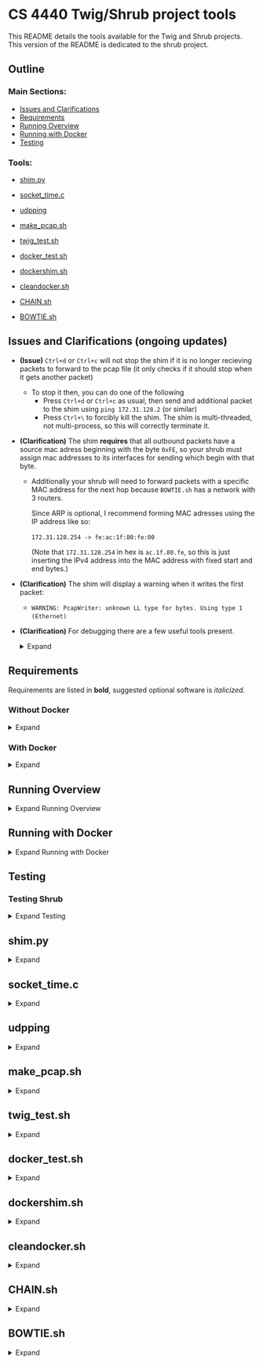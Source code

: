 # CS 4440 Twig/Shrub project tools

This README details the tools available for the Twig and Shrub projects. This version of the README is dedicated to the shrub project.

## Outline 

### Main Sections:
- [Issues and Clarifications](README.md#issues-and-clarifications-ongoing-updates)
- [Requirements](README.md#requirements)
- [Running Overview](README.md#running-overview)
- [Running with Docker](README.md#running-with-docker)
- [Testing](README.md#testing)

### Tools:

- [shim.py](README.md#shimpy)
- [socket_time.c](README.md#socket_timec)
- [udpping](README.md#udpping)
- [make_pcap.sh](README.md#make_pcapsh)
- [twig_test.sh](README.md#twig_testsh)

- [docker_test.sh](README.md#docker_testsh)
- [dockershim.sh](README.md#dockershimsh)
- [cleandocker.sh](README.md#cleandockersh)

- [CHAIN.sh](README.md#chainsh)
- [BOWTIE.sh](README.md#bowtiesh)

## Issues and Clarifications (ongoing updates)

- **(Issue)** `Ctrl+d` or `Ctrl+c` will not stop the shim if it is no longer recieving packets to forward to the pcap file (it only checks if it should stop when it gets another packet) 
	- To stop it then, you can do one of the following
		- Press `Ctrl+d` or `Ctrl+c` as usual, then send and additional packet to the shim using `ping 172.31.128.2` (or similar) 
		- Press `Ctrl+\` to forcibly kill the shim. The shim is multi-threaded, not multi-process, so this will correctly terminate it.
- **(Clarification)** The shim __requires__ that all outbound packets have a source mac adress beginning with the byte `0xFE`, so your shrub must assign mac addresses to its interfaces for sending which begin with that byte.
	- Additionally your shrub will need to forward packets with a specific MAC address for the next hop because `BOWTIE.sh` has a network with 3 routers. 
	
		Since ARP is optional, I recommend forming MAC adresses using the IP address like so:

		```172.31.128.254 -> fe:ac:1f:80:fe:00```
		
		(Note that `172.31.128.254` in hex is `ac.1f.80.fe`, so this is just inserting the IPv4 address into the MAC address with fixed start and end bytes.)
- **(Clarification)** The shim will display a warning when it writes the first packet:  
	- `WARNING: PcapWriter: unknown LL type for bytes. Using type 1 (Ethernet)`
- **(Clarification)** For debugging there are a few useful tools present.
	<details>
  	<summary>Expand</summary>
	- For debugging checksums, Wireshark can check them for you and let you know if they are right or not. To enable this for UDP and IPv4, open wireshark and navigate to:
		- `Edit -> Preferences -> Protocols -> IPv4` and check
			- [x] ` Validate the IPv4 checksum if possible`
		- `Edit -> Preferences -> Protocols -> UDP` and check
			- [x] ` Validate the UDP checksum if possible`
	- For viewing packets as they arrive in the .dmp file we use as a network, the `twig_test.sh` script has the ability to start a live wireshark capture session when it starts the shim. To activate this, run the script with the `-w` option like so:
		```
		./twig_test.sh -w
		```
		Note that this wireshark window will need to be closed manually, as it does not close when the shim is killed.
		
		Also note that when running with docker, this wont work, you'll instead need to start a tailing wireshark capture yourself using a command like so:
		```
			tail -f -c +0 172.31.128.0_24.dmp | wireshark -k -i -
		```
		
	- For debugging if the shim is seeing your packets or is missing them, you can add `-d` or `-dd` to the line which runs the shim in `twig_test.sh` i.e. change
		```
		sudo python3 shim.py -n "${IFACE_ARG}" -i "${EXT_IFACE_NAME}"
		```
		to
		```
		sudo python3 shim.py -n "${IFACE_ARG}" -i "${EXT_IFACE_NAME}" -d
		```
		this will make it output a message and a packet summary every time it processes a packet from the pcap file.
	</details>

## Requirements

Requirements are listed in **bold**, suggested optional software is *italicized*.

### Without Docker

<details>
  	<summary>Expand</summary>

- **Two machines**
	- Root access on both
	- Ability to establish one as the `next-hop` for select traffic from the other (typically means both are on the same LAN)
- **ping**
- **traceroute**
- **gcc**
- **make**
- **ip**
- **Python 3.7+**
	- **scapy 2.5.0+**
	- **netifaces**
- **bash**
- **sudo**
- **bc**
- **xxd**
- **ifconfig**
- **libpcap**
- *wireshark*

</details>

### With Docker

<details>
  	<summary>Expand</summary>

- **One machine**
	- root access
- **docker**
- **ping**
- **traceroute**
- **gcc**
- **make**
- **ip**
- *wireshark*

</details>

## Running Overview
<details>
  <summary>Expand Running Overview</summary>

To run in the scenario without docker, we will be using one machine to run `shrub` and `shim.py`, and the other to send traffic using `ping`, `udpping`, or `socket_time`. 

From now on, I will refer to the machine running the `shrub` and `shim.py` as the *shrub machine*, and the machine running `ping`, `udpping`, or `socket_time` as the *ping machine*. Any commands will be prefixed with `shrub:` or `ping:` to represent which machine they are to be run on.

### Setup

We will start by establishing routes from the *ping machine* to the shrubs on the *shrub machine*. First we need the IP address of the *shrub machine*, which can be obtained using the `ip` command on the *shrub machine*. 

I.e. 
```c
shrub: ip r | grep default
default via 192.168.1.1 dev wlp170s0 proto dhcp src 192.168.1.42 metric 600 
```
> Here, we see the address for our default interface is `192.168.1.42`

Then on the *ping machine* we establish a route that will direct traffic intended for the shrubs to our `shrub machine`.

I.e.
```c
ping: sudo ip r add 172.31.0.0/16 via 192.168.1.42
```

Now we can start the shim and `shrub` on the *shrub machine* using 
```
shrub: ./twig_test.sh
```
and in another terminal
```
shrub: ./shrub -i 172.31.128.2_24
```

---

**NOTE: the first few packets are likely to get lost, similar to the issue listed in [Issues](README.md#issues-and-clarifications-ongoing-updates).**

To make sure this doesnt affect our results, 

run 
```
ping: ./socket_time 172.31.128.2
^C
```
(the `^C` represents killing it with ctrl/command C)

This sends a first packet to the shim which most likely will be lost, but will ensure future packets will not be.

---

Finally we can send traffic from our *ping machine*:
```
ping: ping 172.31.128.2
```
```
ping: udpping 172.31.128.2
```
```
ping: socket_time 172.31.128.2
```

### Repeat Running

You can run `ping`, `udpping`, or `socket_time` on the *ping machine* repeatedly without adverse effects aside from the growing pcap file on the *shrub machine*.

If you need to restart your shrub, then also restart the shim, but no other action is needed.

### Shutdown

To fully shut down all components of this project and return everything to the original state, we need to do the following:

- Kill the shim script
- Kill shrub
- On the *ping machine*, run
```
sudo ip r del 172.31.0.0/16
```


<!--

**Compatible with scapy Version 2.5.0+**

To run a simple test using these tools, here are the steps:

1. Open 3 terminals in this repository's directory
2. In one terminal, run `./twig_test.sh`
	- Authenticate when requested to start the shim
	- You'll know it is running as expected when you see the line `press ctrl+d to stop `
3. In another terminal, start your `twig` on the network using `./twig -i 172.31.128.2_24` (replace the interface specification if you change the network used in `twig_test.sh`)
4. In the final terminal, you can test using `ping` or `socket_time` (or similar programs that your `twig` can respond to)
The format is `ping 172.31.128.2` or `socket_time 172.31.128.2` (replace the ip address if you change the ip address your `twig` is listening on)


**NOTE: if you are unable to run the scripts, you may need to make them executable using the following commands:**
```
chmod +x twig_test.sh
chmod +x make_pcap.sh
```

Also note that the capture file is not removed when the shim is stopped, this is to make it easier to review if your packets are correct or not, though `make_pcap.sh` or `twig_test.sh` *will **overwrite** existing files* if started with the same network configured. 


-->

  
</details>


## Running with Docker

<details>
  <summary>Expand Running with Docker</summary>


This new version of the shim can only communicate with remote hosts, it cannot do loopback connections. So docker allows us to abstract this and do loopback connections in a way that appears as a remote connection to the shim.
Additionally, docker allows us to have a strict environment and allow better portability across systems.

### Setup

For initial setup, we will build the necessary components to run our shim in docker and have routes to get to it appropriately. 

To begin, open three terminals with this repository as the working directory.

Start by running the `docker_test.sh` script:

*__Note__: if you do __not__ want the ip route it adds and the docker network it creates to be removed when you stop the shim, __remove__ the `--rm` option.*
```c
./docker_test.sh --rm
```

Now, in a separate terminal window, start shrub:

```c
./shrub -i 172.31.128.2_24
```

Finally we can send traffic from another terminal window:
```
ping 172.31.128.2
```
```
udpping 172.31.128.2
```
```
socket_time 172.31.128.2
```


### Shutdown commands

If you chose not to provide the `--rm` option to the `docker_test.sh` script, you will need to run the following commands to remove the docker network and the ip route it adds.

```c
docker network remove twignet
sudo ip route del 172.31.0.0/16
```

  
</details>

## Testing

### Testing Shrub

<details>
  	<summary>Expand Testing</summary>

This section is for testing your Shrub program.

If you choose to use an executable not named `shrub`, you will need to change the program name at the top of the `CHAIN.sh` and `BOWTIE.sh` scripts.

Also note that all the test scripts use `traceroute` instead of `mtr`, but `mtr` may be used instead. If you choose to use `mtr`, you will need to make the following changes to all traceroute commands:
- Exchange `traceroute`'s `-I` option for `mtr`'s `-u` option
- Remove the `-N 1` option
- *if you want it to print results like traceroute instead of run interactively*
	- Add options `-c 3` and `-r` 

#### Test 1 (CHAIN.sh)

##### Running without Docker

<details>
  <summary>Expand</summary>


###### Setup

We will start by establishing routes from the *ping machine* to the shrubs on the *shrub machine*. First we need the IP address of the *shrub machine*, which can be obtained using the `ip` command on the *shrub machine*. 

I.e. 
```c
shrub: ip r | grep default
default via 192.168.1.1 dev wlp170s0 proto dhcp src 192.168.1.42 metric 600 
```
> Here, we see the address for our default interface is `192.168.1.42`

**Your next hop will likely be different, make sure to use *your* next hop IP instead of `192.168.1.42` in the commands that follow.**

Then on the *ping machine* we establish routes that will direct traffic intended for the shrubs to our `shrub machine`.

I.e.
```c
ping: sudo ip r add 172.31.0.0/16 via 192.168.1.42
```

Now we can start the shim and `shrub`s on the *shrub machine* using 
```
shrub: ./twig_test.sh
```
and in another terminal
```
shrub: ./CHAIN.sh
```



**NOTE: you will need to wait a few seconds to let RIP establish routes, and your default route argument to shrub will need to be functional.**

---

Finally we can send traffic from our *ping machine*. Test using the following commands:
```
ping:ping -c 5 172.31.128.254
ping:ping -c 5 172.31.1.254
ping:ping -c 5 172.31.4.254
ping:ping -c 5 172.31.5.254

ping:udpping -p 100 172.31.2.254

ping:socket_time 172.31.3.254

ping:traceroute -N 1 172.31.5.254
ping:traceroute -N 1 -I 172.31.5.254
```

###### Repeat Running

You can run `ping`, `traceroute`, `udpping`, or `socket_time` on the *ping machine* repeatedly without adverse effects aside from the growing pcap file on the *shrub machine*.

If you need to restart your CHAIN, kill the shrubs using the command in shutdown, and restart your shim as well.

###### Shutdown

To fully shut down all components of this project and return everything to the original state, we need to do the following:

- Kill the shim script
- In the terminal where you ran the `CHAIN.sh` script, run
```ps | grep shrub | awk '{ print $1 }' | xargs kill``` 
	- if you are using a name for your program other than `shrub`, change the grep argument to match.
- On the *ping machine*, run
```
sudo ip r del 172.31.0.0/16
```

</details>

##### Running with Docker

<details>
  <summary>Expand</summary>


This new version of the shim can only communicate with remote hosts, it cannot do loopback connections. So docker allows us to abstract this and do loopback connections in a way that appears as a remote connection to the shim.
Additionally, docker allows us to have a strict environment and allow better portability across systems.

###### Setup

For initial setup, we will build the necessary components to run our shim in docker and have routes to get to it appropriately. 

To begin, open three terminals with this repository as the working directory.

Start by running the `dockershim.sh` script:

```c
./dockershim.sh
```

Now, in a separate terminal window, start your CHAIN:

```c
./CHAIN.sh -d=172.31.127.254
```
**NOTE: if you change the ip your docker container uses in `dockershim.sh`, change the -d= argument to `CHAIN.sh` to match.**


Finally we can send traffic from another terminal window. Test using the following commands:
```
ping -c 5 172.31.128.254
ping -c 5 172.31.1.254
ping -c 5 172.31.4.254
ping -c 5 172.31.5.254

udpping -p 100 172.31.2.254

socket_time 172.31.3.254

traceroute -N 1 172.31.5.254
traceroute -N 1 -I 172.31.5.254
```


###### Repeat Running

You can run `ping`, `traceroute`, `udpping`, or `socket_time` repeatedly without adverse effects aside from the growing pcap file.

If you need to restart your CHAIN, kill the shrubs using the command in shutdown, and restart your shim as well.

###### Shutdown commands

To clean up, you will need to run the docker cleanup script and remove the ip routes added by the dockershim script.

Additionally you will need to terminate all of the shrubs the CHAIN started.
If you are using a name for your program other than `shrub`, change the grep argument to match.

```c
ps | grep shrub | awk '{ print $1 }' | xargs kill

./cleandocker.sh

sudo ip route del 172.31.0.0/16

```


</details>


##### Results
<details>
	<summary>Results</summary>

Expected results per command:

```bash
$ ping -c 5 172.31.128.254
PING 172.31.128.254 (172.31.128.254) 56(84) bytes of data.
64 bytes from 172.31.128.254: icmp_seq=1 ttl=19 time=27.2 ms
64 bytes from 172.31.128.254: icmp_seq=2 ttl=19 time=25.8 ms
64 bytes from 172.31.128.254: icmp_seq=3 ttl=19 time=25.4 ms
64 bytes from 172.31.128.254: icmp_seq=4 ttl=19 time=29.0 ms
64 bytes from 172.31.128.254: icmp_seq=5 ttl=19 time=26.6 ms

--- 172.31.128.254 ping statistics ---
5 packets transmitted, 5 received, 0% packet loss, time 4003ms
rtt min/avg/max/mdev = 25.417/26.801/29.001/1.257 ms
```
Make sure all 5 packets are responded to.

```bash
$ ping -c 5 172.31.1.254
PING 172.31.1.254 (172.31.1.254) 56(84) bytes of data.
64 bytes from 172.31.1.254: icmp_seq=1 ttl=18 time=49.9 ms
64 bytes from 172.31.1.254: icmp_seq=2 ttl=18 time=48.4 ms
64 bytes from 172.31.1.254: icmp_seq=3 ttl=18 time=42.1 ms
64 bytes from 172.31.1.254: icmp_seq=4 ttl=18 time=45.4 ms
64 bytes from 172.31.1.254: icmp_seq=5 ttl=18 time=39.6 ms

--- 172.31.1.254 ping statistics ---
5 packets transmitted, 5 received, 0% packet loss, time 4001ms
rtt min/avg/max/mdev = 39.629/45.071/49.876/3.824 ms
```
Make sure all 5 packets are responded to.

```bash
$ ping -c 5 172.31.4.254
PING 172.31.4.254 (172.31.4.254) 56(84) bytes of data.
64 bytes from 172.31.4.254: icmp_seq=1 ttl=15 time=103 ms
64 bytes from 172.31.4.254: icmp_seq=2 ttl=15 time=82.6 ms
64 bytes from 172.31.4.254: icmp_seq=3 ttl=15 time=62.4 ms
64 bytes from 172.31.4.254: icmp_seq=4 ttl=15 time=81.5 ms
64 bytes from 172.31.4.254: icmp_seq=5 ttl=15 time=71.9 ms

--- 172.31.4.254 ping statistics ---
5 packets transmitted, 5 received, 0% packet loss, time 4004ms
rtt min/avg/max/mdev = 62.406/80.292/103.079/13.530 ms
```
Make sure all 5 packets are responded to.

```bash
ping -c 5 172.31.5.254
PING 172.31.5.254 (172.31.5.254) 56(84) bytes of data.
64 bytes from 172.31.5.254: icmp_seq=1 ttl=15 time=123 ms
64 bytes from 172.31.5.254: icmp_seq=2 ttl=15 time=92.1 ms
64 bytes from 172.31.5.254: icmp_seq=3 ttl=15 time=80.4 ms
64 bytes from 172.31.5.254: icmp_seq=4 ttl=15 time=93.5 ms
64 bytes from 172.31.5.254: icmp_seq=5 ttl=15 time=106.9 ms

--- 172.31.5.254 ping statistics ---
5 packets transmitted, 5 received, 0% packet loss, time 4004ms
rtt min/avg/max/mdev = 62.406/80.292/103.079/13.530 ms
```
Make sure all 5 packets are responded to.

```bash
$ udpping -p 100 172.31.2.254
Sending 100 udp echo requests of size 50 to 172.31.2.254 on port echo


time spent waiting for echos to return (in milliseconds):
# sent  # rcvd  # late       total        min       max       avg
------  ------  ------  -----------  --------  --------  --------
   100     100       0     4769.922    26.088    94.075    47.699 
0.00% packet loss
```
Make sure at least 95% of packets return (< 5% packet loss). (adding in leniency since a few packets lost isnt likely to be the fault of your program).


```bash
socket_time 172.31.3.254
The time on 172.31.3.254 is 0x7167aaeb
```
Make sure you get a time response and the time it translates to is about right.

```bash
traceroute -N 1 172.31.5.254
traceroute to 172.31.5.254 (172.31.5.254), 30 hops max, 60 byte packets
 1  172.31.127.254 (172.31.127.254)  0.094 ms  0.021 ms  0.016 ms
 2  172.31.128.254 (172.31.128.254)  87.955 ms  109.089 ms  128.026 ms
 3  172.31.1.254 (172.31.1.254)  164.474 ms  185.041 ms  205.117 ms
 4  172.31.2.254 (172.31.2.254)  223.223 ms  246.005 ms  265.887 ms
 5  172.31.3.254 (172.31.3.254)  286.306 ms  307.223 ms  332.030 ms
 6  172.31.4.254 (172.31.4.254)  349.024 ms  241.243 ms  259.911 ms
 7  172.31.5.254 (172.31.5.254)  278.742 ms  283.292 ms  302.529 ms

traceroute -N 1 -I 172.31.5.254
traceroute to 172.31.5.254 (172.31.5.254), 30 hops max, 60 byte packets
 1  172.31.127.254 (172.31.127.254)  0.114 ms  0.038 ms  0.008 ms
 2  172.31.128.254 (172.31.128.254)  42.838 ms  34.632 ms  50.058 ms
 3  172.31.1.254 (172.31.1.254)  59.394 ms  53.321 ms  53.980 ms
 4  172.31.2.254 (172.31.2.254)  73.779 ms  66.533 ms  75.825 ms
 5  172.31.3.254 (172.31.3.254)  92.896 ms  98.492 ms  66.052 ms
 6  172.31.4.254 (172.31.4.254)  85.345 ms  90.414 ms  98.648 ms
 7  172.31.5.254 (172.31.5.254)  120.825 ms  105.617 ms  96.255 ms
 ```
 Make sure you have a full route to the host, that is that at least all the shrubs appear in the list. 
 
 Your first hop will be different if not using docker, but hops 2-7 should all be present and have the same addresses as shown above.

</details>

#### Test 2 (BOWTIE.sh)

**NOTE: I plan to have an additional test where we bring down router `T` and test that RIP recovers to route to `P` via `R`, `Q`, but details arent finished yet. Once it is finished, I'll put out an announcement on Canvas and talk about it in class. ~Silas  PS. the router name notation is from the [BOWTIE.sh](README.md#bowtiesh) section.**


##### Running without Docker

<details>
  <summary>Expand</summary>


###### Setup

We will start by establishing routes from the *ping machine* to the shrubs on the *shrub machine*. First we need the IP address of the *shrub machine*, which can be obtained using the `ip` command on the *shrub machine*. 

I.e. 
```c
shrub: ip r | grep default
default via 192.168.1.1 dev wlp170s0 proto dhcp src 192.168.1.42 metric 600 
```
> Here, we see the address for our default interface is `192.168.1.42`

**Your next hop will likely be different, make sure to use *your* next hop IP instead of `192.168.1.42` in the commands that follow.**

Then on the *ping machine* we establish routes that will direct traffic intended for the shrubs to our `shrub machine`.

I.e.
```c
ping: sudo ip r add 172.31.0.0/16 via 192.168.1.42
```

Now we can start the shim and `shrub`s on the *shrub machine* using 
```
shrub: ./twig_test.sh
```
and in another terminal
```
shrub: ./BOWTIE.sh
```



**NOTE: you will need to wait a few seconds to let RIP establish routes, and your default route argument to shrub will need to be functional.**

---

Finally we can send traffic from our *ping machine*. Test using the following commands:

```
ping: traceroute -N 1 172.31.2.202
ping: traceroute -N 1 -I 172.31.5.201
ping: traceroute -N 1 172.31.8.207
ping: udpping -p 100 172.31.2.202
```

Additionally, with a fresh start of BOWTIE and the shim, run the following:
```
shrub: ./shrub -i 172.31.2.1_24
ping: traceroute -N 1 172.31.2.1
```


###### Repeat Running

You can run `ping`, `traceroute`, `udpping`, or `socket_time` on the *ping machine* repeatedly without adverse effects aside from the growing pcap file on the *shrub machine*.

If you need to restart your BOWTIE, kill the shrubs using the command in shutdown, and restart your shim as well.

###### Shutdown

To fully shut down all components of this project and return everything to the original state, we need to do the following:

- Kill the shim script
- In the terminal where you ran the `BOWTIE.sh` script, run
```ps | grep shrub | awk '{ print $1 }' | xargs kill``` 
	- if you are using a name for your program other than `shrub`, change the grep argument to match.
- On the *ping machine*, run
```
sudo ip r del 172.31.0.0/16
```

</details>

##### Running with Docker

<details>
  <summary>Expand</summary>


This new version of the shim can only communicate with remote hosts, it cannot do loopback connections. So docker allows us to abstract this and do loopback connections in a way that appears as a remote connection to the shim.
Additionally, docker allows us to have a strict environment and allow better portability across systems.

###### Setup

For initial setup, we will build the necessary components to run our shim in docker and have routes to get to it appropriately. 

To begin, open three terminals with this repository as the working directory.

Start by running the `dockershim.sh` script:

```c
./dockershim.sh
```

Now, in a separate terminal window, start your BOWTIE:

```c
./CHAIN.sh -d=172.31.127.254
```
**NOTE: if you change the ip your docker container uses in `dockershim.sh`, change the -d= argument to `BOWTIE.sh` to match.**


Finally we can send traffic from another terminal window. Test using the following commands:
```
traceroute -N 1 172.31.2.202
traceroute -N 1 -I 172.31.5.201
traceroute -N 1 172.31.8.207
udpping -p 100 172.31.2.202
```

Additionally, with a fresh start of BOWTIE and the shim, run the following (in separate terminals):
```
./shrub -i 172.31.2.1_24
traceroute -N 1 172.31.2.1
```


###### Repeat Running

You can run `ping`, `traceroute`, `udpping`, or `socket_time` repeatedly without adverse effects aside from the growing pcap file.

If you need to restart your BOWTIE, kill the shrubs using the command in shutdown, and restart your shim as well.

###### Shutdown commands

To clean up, you will need to run the docker cleanup script and remove the ip routes added by the dockershim script.

Additionally you will need to terminate all of the shrubs the BOWTIE started.
If you are using a name for your program other than `shrub`, change the grep argument to match.

```c
ps | grep shrub | awk '{ print $1 }' | xargs kill

./cleandocker.sh

sudo ip route del 172.31.0.0/16

```


</details>


##### Results
<details>
	<summary>Results</summary>

Expected results per command:

```bash
$ traceroute -N 1 172.31.2.202
traceroute to 172.31.2.202 (172.31.2.202), 30 hops max, 60 byte packets
 1  172.31.127.254 (172.31.127.254)  0.107 ms  0.054 ms  0.029 ms
 2  172.31.128.206 (172.31.128.206)  57.880 ms  42.472 ms  49.402 ms
 3  172.31.8.204 (172.31.8.204)  64.272 ms  59.255 ms  50.109 ms
 4  172.31.3.203 (172.31.3.203)  78.504 ms  74.194 ms  71.829 ms
 5  172.31.2.202 (172.31.2.202)  73.897 ms  63.242 ms  65.516 ms
```
Make sure you have a full route to the host, that is that at least all the shrubs appear in the list. 
 
Your first hop will be different if not using docker, but hops 2-5 should all be present and have the same addresses as shown above.

```bash
$ traceroute -N 1 -I 172.31.5.201
traceroute to 172.31.5.201 (172.31.5.201), 30 hops max, 60 byte packets
 1  172.31.127.254 (172.31.127.254)  0.051 ms  0.065 ms  0.023 ms
 2  172.31.128.206 (172.31.128.206)  46.155 ms  27.410 ms  40.946 ms
 3  172.31.8.204 (172.31.8.204)  47.950 ms  46.040 ms  51.580 ms
 4  172.31.4.205 (172.31.4.205)  35.293 ms  65.223 ms  53.334 ms
 5  172.31.5.201 (172.31.5.201)  51.703 ms  59.778 ms  58.171 ms
```
Make sure you have a full route to the host, that is that at least all the shrubs appear in the list. 
 
Your first hop will be different if not using docker, but hops 2-5 should all be present and have the same addresses as shown above.

```bash
$ traceroute -N 1 172.31.8.207
traceroute to 172.31.8.207 (172.31.8.207), 30 hops max, 60 byte packets
 1  172.31.127.254 (172.31.127.254)  0.071 ms * *
 2  172.31.128.206 (172.31.128.206)  31.208 ms  28.977 ms  47.371 ms
 3  172.31.8.204 (172.31.8.204)  42.911 ms  74.180 ms  80.931 ms
 4  172.31.8.207 (172.31.8.207)  76.002 ms  106.301 ms  112.522 ms

```
Make sure you have a full route to the host, that is that at least all the shrubs appear in the list. 
 
Your first hop will be different if not using docker, but hops 2-4 should all be present and have the same addresses as shown above.

```bash
$ udpping -p 100 172.31.2.202
Sending 100 udp echo requests of size 50 to 172.31.2.202 on port echo


time spent waiting for echos to return (in milliseconds):
# sent  # rcvd  # late       total        min       max       avg
------  ------  ------  -----------  --------  --------  --------
   100     100       0     5340.364    28.881    82.761    53.404 
0.00% packet loss
```
Make sure at least 95% of packets return (< 5% packet loss). (adding in leniency since a few packets lost isnt likely to be the fault of your program).


```bash
$ traceroute -N 1 172.31.2.1
traceroute to 172.31.2.1 (172.31.2.1), 30 hops max, 60 byte packets
 1  172.31.127.254 (172.31.127.254)  0.085 ms  0.068 ms  0.023 ms
 2  172.31.128.206 (172.31.128.206)  36.227 ms  38.673 ms  37.078 ms
 3  172.31.8.204 (172.31.8.204)  45.585 ms  68.764 ms  69.981 ms
 4  172.31.3.203 (172.31.3.203)  69.156 ms  65.744 ms  95.119 ms
 5  172.31.2.1 (172.31.2.1)  54.484 ms  97.076 ms  83.615 ms
```
Make sure you have a full route to the host, that is that at least all the shrubs appear in the list. 
 
Your first hop will be different if not using docker, but hops 2-5 should all be present and have the same addresses as shown above.

</details>

</details>

<!-- 
### Old testing section

<details>
  <summary>Expand Outdated Testing</summary>

***THE FOLLOWING TESTING SECTION IS OUTDATED***

**This testing section was written for the loopback version, which is now outdated. The only changes made are in the setup procedure, please follow the procedure in the [Running Overview](README.md#running-overview) or the [Running with Docker](README.md#running-with-docker) sections**



This section will detail exactly how to run tests that check basic functionality for your twig program.

The basic format for each test will be very similar to the procedure detailed in the [Overview](README.md#overview), but will be careful to avoid known issues and will have a higher level of detail.

Formatting:
- Clarifying comments will be italicized like *this*
- Specific important elements will be bold like **this**
- Placeholder elements of commands will be indicated using angle brackets (`<>`) with a description of the value they represent contained.
- Commands, program names, file names, and single-line output will be isolated in in-line code segments like `this`
- Multiline output and results will be isolated in multiline code blocks like
```
this
```

Notes:
- IP addresses will be specified absolute assuming a default `twig_test.sh`. If you modify `twig_test.sh` all IP addresses will need to be updated to follow. Additionally, IP addresses specified for use with `twig`, `ping`, `socket_time`, and `udpping` are assumed to be used exactly as written. modifying the IP in any stepp will require modifying it in all related steps.
- Each test has the same shutdown process, and the same startup process for the shim and twig.
	- To run **all tests** quickly, you can simply perform **steps 1-5** from any of the following test sections, then perform **steps 6+** from each test in any order sequentially **without performing shutdown in-between.**

### Test 1 (ICMP Ping)

#### Procedure
1. Open 3 terminal windows, each with this repository as their working directory.
2. Create a symbolic link to your twig program in the local directory by running the following command in **terminal 1**: `ln -s <your twig directory>/twig ./twig `
	- *Make sure to replace `<your twig directory>` with the directory your twig program is present in, and ensure you have a binary named `twig` in that directory.*
3. In **terminal 1**, run `./twig_test.sh`
	- Authenticate when prompted
	- *You'll know it is running as expected when you see the line `press ctrl+d to stop `*
4. In **terminal 2**, start your `twig` on the pcap file's network by running the command `./twig -i 172.31.128.2_24`
	- *this gives your twig an interface with IP `172.31.128.2` on the network `172.31.128.0/24`*
5. In **terminal 3**, run `./socket_time 172.31.128.2`, then press `Ctrl+c` to stop `socket_time`.
	- *This is to get around the issue of the first packet being ignored...* 
6. In **terminal 3**, run the command `ping -c 15 172.31.128.2` 

#### Shutdown

For shutting down, there is a known issue witht he shim, so follow these steps to shut down cleanly:
1. In **terminal 3**, run `ping 172.31.128.2`
	- *This will give packets to the shim and let it check for the shutdown signal. (See [Issues](README.md#issues-and-clarifications-ongoing-updates).)*
2. In **terminal 1**, press `Ctrl+d`
	- *`test_twig.sh` should stop running within a second, when `shim.py` recieves a packet.*
3. In **terminal 3**, press `Ctrl+c`
	- *`ping` should stop immediately.*
3. In **terminal 2**, press `Ctrl+c`
	- *`twig` should stop immediately*

#### Expected Results

The output of the `ping` client from **step 6** is what matters. 

Example **Good** output in **terminal 3** from **step 6**:
```
sspringer-fedora-Twig-tools: ping -c 15 172.31.128.2
PING 172.31.128.2 (172.31.128.2) 56(84) bytes of data.
64 bytes from 172.31.128.2: icmp_seq=1 ttl=20 time=15.8 ms
64 bytes from 172.31.128.2: icmp_seq=2 ttl=20 time=27.6 ms
64 bytes from 172.31.128.2: icmp_seq=3 ttl=20 time=17.9 ms
64 bytes from 172.31.128.2: icmp_seq=4 ttl=20 time=21.7 ms
64 bytes from 172.31.128.2: icmp_seq=5 ttl=20 time=14.6 ms
64 bytes from 172.31.128.2: icmp_seq=6 ttl=20 time=24.7 ms
64 bytes from 172.31.128.2: icmp_seq=7 ttl=20 time=21.5 ms
64 bytes from 172.31.128.2: icmp_seq=8 ttl=20 time=20.7 ms
64 bytes from 172.31.128.2: icmp_seq=9 ttl=20 time=15.7 ms
64 bytes from 172.31.128.2: icmp_seq=10 ttl=20 time=23.8 ms
64 bytes from 172.31.128.2: icmp_seq=11 ttl=20 time=13.7 ms
64 bytes from 172.31.128.2: icmp_seq=12 ttl=20 time=22.7 ms
64 bytes from 172.31.128.2: icmp_seq=13 ttl=20 time=23.9 ms
64 bytes from 172.31.128.2: icmp_seq=14 ttl=20 time=21.7 ms
64 bytes from 172.31.128.2: icmp_seq=15 ttl=20 time=19.5 ms

--- 172.31.128.2 ping statistics ---
15 packets transmitted, 15 received, 0% packet loss, time 14025ms
rtt min/avg/max/mdev = 13.718/20.374/27.581/3.946 ms
```

Key components to make sure are correct:
- 0% packet loss
- no `(DUP!)` warnings on any responses

##### Common issues and causes:

- If the first packet (response where `icmp_seq=1`) is missing, verify **Step 5** was performed. If Shutdown has not yet been performed, you may repeat **Step 6** and check the output of that new run.

- If other packets are missing, check first if the `172.31.128.0.dmp` file contains all requests but not all expected responses. 
	- If it does, the issue likely lies with your twig not replying to everything
	- If it does not, the issue is likely with t e shim - contact me (Silas) and we'll figure it out.

- If warnings with `(DUP!)` are present, the issue is likely either:
	- Two `twig`s are running simultaneously with the same interface IP and both are responding
	- The one running `twig` is not correctly keeping its place in the pcap file, so is reading the request multiple times.

### Test 2 (UDP Ping)

#### Procedure
1. Open 3 terminal windows, each with this repository as their working directory.
2. Create a symbolic link to your twig program in the local directory by running the following command in **terminal 1**: `ln -s <your twig directory>/twig ./twig `
	- *Make sure to replace `<your twig directory>` with the directory your twig program is present in, and ensure you have a binary named `twig` in that directory.*
3. In **terminal 1**, run `./twig_test.sh`
	- Authenticate when prompted
	- *You'll know it is running as expected when you see the line `press ctrl+d to stop `*
4. In **terminal 2**, start your `twig` on the pcap file's network by running the command `./twig -i 172.31.128.2_24`
	- *this gives your twig an interface with IP `172.31.128.2` on the network `172.31.128.0/24`*
5. In **terminal 3**, run `./socket_time 172.31.128.2`, then press `Ctrl+c` to stop `socket_time`.
	- *This is to get around the issue of the first packet being ignored...* 
6. In **terminal 3**, move to the udpping directory with `cd udp_ping`
7. In **terminal 3**, compile udpping (if not done already) with `make`
8. In **terminal 3**, run the command `udpping 172.31.128.2` 

#### Shutdown

For shutting down, there is a known issue witht he shim, so follow these steps to shut down cleanly:
1. In **terminal 3**, run `ping 172.31.128.2`
	- *This will give packets to the shim and let it check for the shutdown signal. (See [Issues](README.md#issues-and-clarifications-ongoing-updates).)*
2. In **terminal 1**, press `Ctrl+d`
	- *`test_twig.sh` should stop running within a second, when `shim.py` recieves a packet.*
3. In **terminal 3**, press `Ctrl+c`
	- *`ping` should stop immediately.*
3. In **terminal 2**, press `Ctrl+c`
	- *`twig` should stop immediately*

#### Expected Results

The output of the `udpping` client from **step 8** is what matters. 

Example **Good** output in **terminal 3** from **step 8**:
```
sspringer-fedora-udp_ping: ./udpping 172.31.128.2
Sending 1000 udp echo requests of size 50 to 172.31.128.2 on port echo
 100 200 300 400 500 600 700 800 900


time spent waiting for echos to return (in milliseconds):
# sent  # rcvd  # late       total        min       max       avg
------  ------  ------  -----------  --------  --------  --------
  1000    1000       0    21688.166    11.206    49.648    21.688 
0.00% packet loss
```

Key components to make sure are correct:
- 0.00% packet loss

##### Common issues and causes:

- Similar to ICMP Ping, you may have dups or missing packets, I recommend debugging those on the ICMP side when possible.
- Debugging missing packets may be simpler with lower numbers, which canbe achieved by specifying how many packets to send with the `-c` option to udpping.		
	- Then check the `172.31.128.0.dmp` file with wireshark.
	- Most likely cause for no responses is a bad checksum.



### Test 3 (socket_time)

#### Procedure
1. Open 3 terminal windows, each with this repository as their working directory.
2. Create a symbolic link to your twig program in the local directory by running the following command in **terminal 1**: `ln -s <your twig directory>/twig ./twig `
	- *Make sure to replace `<your twig directory>` with the directory your twig program is present in, and ensure you have a binary named `twig` in that directory.*
3. In **terminal 1**, run `./twig_test.sh`
	- Authenticate when prompted
	- *You'll know it is running as expected when you see the line `press ctrl+d to stop `*
4. In **terminal 2**, start your `twig` on the pcap file's network by running the command `./twig -i 172.31.128.2_24`
	- *this gives your twig an interface with IP `172.31.128.2` on the network `172.31.128.0/24`*
5. In **terminal 3**, run `./socket_time 172.31.128.2`, then press `Ctrl+c` to stop `socket_time`.
	- *This is to get around the issue of the first packet being ignored...* 
6. In **terminal 3**, compile socket_time (if not done already) with `make socket_time`
7. In **terminal 3**, run the command `./socket_time 172.31.128.2` 

#### Shutdown

For shutting down, there is a known issue witht he shim, so follow these steps to shut down cleanly:
1. In **terminal 3**, run `ping 172.31.128.2`
	- *This will give packets to the shim and let it check for the shutdown signal. (See [Issues](README.md#issues-and-clarifications-ongoing-updates).)*
2. In **terminal 1**, press `Ctrl+d`
	- *`test_twig.sh` should stop running within a second, when `shim.py` recieves a packet.*
3. In **terminal 3**, press `Ctrl+c`
	- *`ping` should stop immediately.*
3. In **terminal 2**, press `Ctrl+c`
	- *`twig` should stop immediately*

#### Expected Results

The output of the `socket_time` client from **step 7** is what matters. 

Example **Good** output in **terminal 3** from **step 7**:
```
sspringer-fedora-Twig-tools: ./socket_time 172.31.128.2
The time on 172.31.128.2 is 0xed9296eb
```

Key components to make sure are correct:
- The output timestamp is in big-endian (network byte order) hex, complies with the  `1 Jan 1900` timestamp specified by the RFC, and when converted to human readable format is close to the current time.
	- You can convert this to human readable format using the following steps:
		- Convert to local byte order (little-endian in this example): `0xeb9692ed` 
		- Convert to decimal: `3952513773`
		- Subtract the time offset to convert from the `1900` epoch to the unix standard `1970` epoch timestamp: `1743524973`
		- Convert unix timestamp to human readable format `2025-04-01 12:29:33` 
	- Then just check that the time it converts to is within a few minutes of the current time. (*if something is wrong it'll usually be years wrong, not minutes wrong*) 


##### Common issues and causes:

- Time appears incorrect despite a correct conversion method
	- usually caused by a failure to convert the timestamp on to big endian within `twig`, or a failure to convert from the unix standard `1970` epoch to the [RFC 868](https://www.rfc-editor.org/rfc/rfc868.html) `1900` epoch

</details> -->

## shim.py
<details>
  <summary>Expand</summary>

### Description

The shim sits between the pcap file we use as an interface for shrub and the real network. 

The shim uses a direct forwarding mechanism, so we can only talk to things on the same local machine as the shim/shrub. It also only forwards ipv4 packets which are

- In the pcap file, from the network that file represents,and destined to something not on that network

or

- On the real interface specified and destined to the network the pcap file represents.


### Requirements

To run the shim you will need the following:

- Python `3.X` (tested with `3.12.2`)
- Python module `scapy`
- (Usually) Default modules `threading`, `socket`, `ipaddress`, `sys`, `signal`, `json`, `netifaces`, `argparse`

Installing `scapy` (and any other reported missing modules) will require either:

1. Using a virtual environment for python such as via `venv` 
2. Installing scapy with root via `sudo pip install scapy` or `sudo apt install python3-scapy`

**NOTE: running the shim requires root access since it is accessing your network interface to sniff for packets and is injecting packets 'sent' from the pcap file.**

</details>

## socket_time.c
<details>
  <summary>Expand</summary>

socket_time.c is a minimal client for the Time Protocol (udp port 37) specified by [RFC 868](https://www.rfc-editor.org/rfc/rfc868.html)

Compile manually or using the built in `make` rules by running 
```
make socket_time
```

then you can request time from any machine running the time server on port 37.

(you can test it on `132.235.1.1`)

Output is in the format 

```
The time on 132.235.1.1 is 0x214b8feb
```

Note that the timestamp `0x214b8feb` is in big endian, hex, and is seconds since `00:00 1 January 1900 GMT` as specified in the RFC. 

Converted to  a human readable format, it is 

```
Thursday, March 27, 2025 3:57:21 AM GMT
```

</details>

## udpping
<details>
  <summary>Expand</summary>

udpping is a basic client for the udp echo protocol.

This client was written by Dr. Shawn Ostermann.

The source code is included in the subdirectory `udp_ping`

To compile, run `make` in the `udp_ping` subdirectory.

By default, testing with `udpping`  will send 1000 packets, and give a summary of results at the end, presuming not all of them were discarded or lost.

`udpping -` will output usage with more details on how to refine your testing.

Testing details to follow in [Testing](README.md#testing)

</details>

## make_pcap.sh
<details>
  <summary>Expand</summary>


This script serves to make an empty pcap file with some default header parameters.

run using the format 

```
./make_pcap.sh <pcapfilename>
```

e.g.

```
./make_pcap.sh 172.31.128.0_24.dmp
```

or just use twig_test.sh to start the shim and make the pcap file at the same time.

</details>

## twig_test.sh
<details>
  <summary>Expand</summary>


### Description

This script creates a pcap file with network `172.31.128.0/24`, tries to determine and use your default interface, and starts a copy of [shim.py](README.md#shimpy) between that pcap file and the determined interface.

To close down the shim this script starts, simply use `ctrl+d` or `ctrl+c` in the terminal it is running in*.

(*) - see [Issues and Clarifications](README.md#issues-and-clarifications-ongoing-updates)

If `-w` is provided as an additional argument to this script when started, it will establish a wireshark session which live-captures from the network pcap file. NOTE: this session doesnt close automatically when you kill the shim, it will need to be closed manually.

If your default interface contains spaces, edit the script to have the name already specified or enable it to take the interface as an argument. Comments in the script identify where to do this.

To use a new network address from the default, edit the script to use your chosen network (non-public IPs only) or enable it to take the network as an argument. Comments in the script identify where to do this.

**NOTE: This script will prompt for password since you need root to run the shim.**

This script has all the requirements to run shim, and additionally uses lots of BASH specific expansions such as the arithmetic expansion notation `$(( <expr> ))`.


</details>

## docker_test.sh
<details>
  <summary>Expand</summary>


### Description

This script 
- Builds a docker image with all the prerequisites to run the shim
- Constructs a docker network to host the shim container
- Adds an ip route to direct traffic for the shim to the docker container
- Starts the docker container using the image it made, mounting the local directory, and starting the `twig_test.sh` script which runs the shim. 
- Removes the container on exit
- **IF PROVIDED WITH `--rm`**, it additionally: 
	- Removes the created docker network on exit
	- Removes the added ip route on exit

To close down the shim and container this script starts, simply use `ctrl+d` or `ctrl+c` in the terminal it is running in*.

(*) - see [Issues and Clarifications](README.md#issues-and-clarifications-ongoing-updates)

If `--rm` is provided as an additional argument to this script when started, it will remove the docker network and ip route it creates on exit.

To use new parameters from the default, edit the script to use your chosen values, but be warned that modifying any of the network addresses will require changing the addresses in all commands which reference them.

**NOTE: This script will prompt for password since you need root to make ip routes**


</details>

## dockershim.sh
<details>
  <summary>Expand</summary>


### Description

This script 
- Starts a docker container using the image it made, mounting the local directory, and starting the `twig_test.sh` script which runs the shim. 
- Removes the container on exit


To close down the shim and container this script starts, simply use `ctrl+d` or `ctrl+c` in the terminal it is running in*.

(*) - see [Issues and Clarifications](README.md#issues-and-clarifications-ongoing-updates)

To use new parameters from the default, edit the script to use your chosen values, but be warned that modifying any of the network addresses will require changing the addresses in all commands which reference them.

This script is provided for use mostly for cases where the shim may need restarted frequently and it is easier to manually do the docker image, docker network, and ip route setup and shutdown than to let the `docker_test.sh` script do it for you. Most of these cases are debugging for now, but once your shrub becomes a shrub router, this will be more likely to be used. (and there will be additional instructions to go along with it.) 

</details>

## cleandocker.sh
<details>
  <summary>Expand</summary>


### Description

this script cleans up everything made by docker. specifically it deletes the image and network made by `docker_test.sh` or `dockershim.sh`

if you change values in either of those scripts, you must also change the values in this script for it to clean correctly.

</details>

## CHAIN.sh
<details>
  <summary>Expand</summary>


### Description

`CHAIN.sh` sets up a chain of 5 routers connected at one end with the shim to the real network. The topology looks something like this:

<img src="./CHAIN.sh.drawio.svg">

Each shrub is assigned an interface on each network it is connected to. Usage is as follows:
```
./CHAIN.sh -h
Usage: ./CHAIN.sh [options]

-h| --help          Display this help message and exit
-d|--docker=<shim-docker-container-ip>  Set the ip for a docker container running the shim. This mode also enables the automatic creation of ip route rules on the local machine, and may prompt for root access to set those ip rules. 
--dry-run			Run the script without executing commands, and instead printing them out.
```

When run the script will output the commands used to start your shrubs, which includes the IP addresses each shrub is assigned, all of which have the final octet equal to decimal `253` or `254`.

See [Testing#CHAIN.sh](README.md#test-1-chainsh) for details on running and testing with this script.

</details>

## BOWTIE.sh
<details>
  <summary>Expand</summary>


### Description

`BOWTIE.sh` sets up a bowtie of routers consisting  of a ring of 5 routers and an additional 2 routers connected to the same router in that ring, making the topology a bowtie shape.

<img src="./BOWTIE.sh.drawio.svg">

Each shrub is assigned an interface on each network it is connected to. Usage is as follows:
```
./BOWTIE.sh -h
Usage: ./BOWTIE.sh [options]

-h| --help          Display this help message and exit
-d|--docker=<shim-docker-container-ip>  Set the ip for a docker container running the shim. This mode also enables the automatic creation of ip route rules on the local machine, and may prompt for root access to set those ip rules. 
--dry-run			Run the script without executing commands, and instead printing them out.
```

When run the script will output the commands used to start your shrubs, which includes the IP addresses each shrub is assigned.

To make targeting specific routers easier, the following is a table which shows the addresses of each interface on each router by name:

| Router Letter from Diagram | Interface IP | Neighbor Router(s) |
|----:|:----|:----|
| **P** | 172.31.1.201/24 | Q |
| **P** | 172.31.5.201/24 | T |
| **Q** | 172.31.1.202/24 | P |
| **Q** | 172.31.2.202/24 | R |
| **R** | 172.31.2.203/24 | Q |
| **R** | 172.31.3.203/24 | S |
| **S** | 172.31.3.204/24 | R |
| **S** | 172.31.4.204/24 | T |
| **S** | 172.31.8.204/24 | U |
| **T** | 172.31.4.205/24 | S |
| **T** | 172.31.5.205/24 | P |
| **U** | 172.31.8.206/24 | S |
| **U** | 172.31.128.206/24 | *(Shim)* |
| **V** | 172.31.6.207/24 |  |
| **V** | 172.31.8.207/24 | S |

See [Testing#BOWTIE.sh](README.md#test-2-bowtiesh) for details on running and testing with this script.

</details>